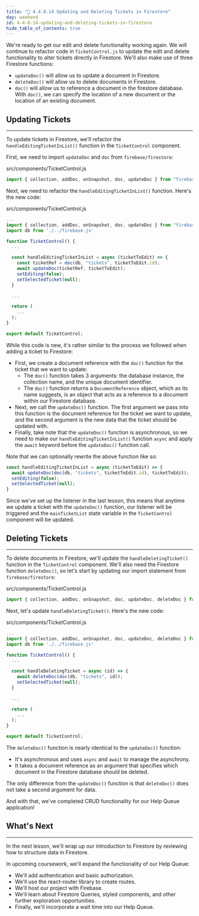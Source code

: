 ```yaml
---
title: "📓 4.4.0.14 Updating and Deleting Tickets in Firestore"
day: weekend
id: 4-4-0-14-updating-and-deleting-tickets-in-firestore
hide_table_of_contents: true
---
```


We're ready to get our edit and delete functionality working again. We will continue to refactor code in `TicketControl.js` to update the edit and delete functionality to alter tickets directly in Firestore. We'll also make use of three Firestore functions:

* `updateDoc()` will allow us to update a document in Firestore.
* `deleteDoc()` will allow us to delete documents in Firestore. 
* `doc()` will allow us to reference a document in the firestore database. With `doc()`, we can specify the location of a new document or the location of an existing document.

## Updating Tickets
---

To update tickets in Firestore, we'll refactor the `handleEditingTicketInList()` function in the `TicketControl` component. 

First, we need to import `updateDoc` and `doc` from `firebase/firestore`:

<div class="filename">src/components/TicketControl.js</div>

```js
import { collection, addDoc, onSnapshot, doc, updateDoc } from "firebase/firestore";
```

Next, we need to refactor the `handleEditingTicketInList()` function. Here's the new code:

<div class="filename">src/components/TicketControl.js</div>

```js
...
import { collection, addDoc, onSnapshot, doc, updateDoc } from "firebase/firestore";
import db from './../firebase.js'

function TicketControl() {
  ...

  const handleEditingTicketInList = async (ticketToEdit) => {
    const ticketRef = doc(db, "tickets", ticketToEdit.id);
    await updateDoc(ticketRef, ticketToEdit);
    setEditing(false);
    setSelectedTicket(null);
  }

  ...

  return (
    ...
  );
}

export default TicketControl;
```

While this code is new, it's rather similar to the process we followed when adding a ticket to Firestore:
 
* First, we create a document reference with the `doc()` function for the ticket that we want to update:
  * The `doc()` function takes 3 arguments: the database instance, the collection name, and the unique document identifier.
  * The `doc()` function returns a `DocumentReference` object, which as its name suggests, is an object that acts as a reference to a document within our Firestore database. 
* Next, we call the `updateDoc()` function. The first argument we pass into this function is the document reference for the ticket we want to update, and the second argument is the new data that the ticket should be updated with.
* Finally, take note that the `updateDoc()` function is asynchronous, so we need to make our `handleEditingTicketInList()` function `async` and apply the `await` keyword before the `updateDoc()` function call.

Note that we can optionally rewrite the above function like so:

```js
const handleEditingTicketInList = async (ticketToEdit) => {
  await updateDoc(doc(db, "tickets", ticketToEdit.id), ticketToEdit);
  setEditing(false);
  setSelectedTicket(null);
}
```

Since we've set up the listener in the last lesson, this means that anytime we update a ticket with the `updateDoc()` function, our listener will be triggered and the `mainTicketList` state variable in the `TicketControl` component will be updated.

## Deleting Tickets
---

To delete documents in Firestore, we'll update the `handleDeletingTicket()` function in the `TicketControl` component. We'll also need the Firestore function `deleteDoc()`, so let's start by updating our import statement from `firebase/firestore`:

<div class="filename">src/components/TicketControl.js</div>

```js
import { collection, addDoc, onSnapshot, doc, updateDoc, deleteDoc } from "firebase/firestore";
```

Next, let's update `handleDeletingTicket()`. Here's the new code:

<div class="filename">src/components/TicketControl.js</div>

```js
...
import { collection, addDoc, onSnapshot, doc, updateDoc, deleteDoc } from "firebase/firestore";
import db from './../firebase.js'

function TicketControl() {
  ...

  const handleDeletingTicket = async (id) => {
    await deleteDoc(doc(db, "tickets", id));
    setSelectedTicket(null);
  } 

  ...

  return (
    ...
  );
}

export default TicketControl;
```

The `deleteDoc()` function is nearly identical to the `updateDoc()` function:

* It's asynchronous and uses `async` and `await` to manage the asynchrony.
* It takes a document reference as an argument that specifies which document in the Firestore database should be deleted. 

The only difference from the `updateDoc()` function is that `deleteDoc()` does not take a second argument for data.

And with that, we've completed CRUD functionality for our Help Queue application! 

## What's Next
---

In the next lesson, we'll wrap up our introduction to Firestore by reviewing how to structure data in Firestore.

In upcoming coursework, we'll expand the functionality of our Help Queue: 

* We'll add authentication and basic authorization.
* We'll use the react-router library to create routes.
* We'll host our project with Firebase.
* We'll learn about Firestore Queries, styled components, and other further exploration opportunities.
* Finally, we'll incorporate a wait time into our Help Queue. 

